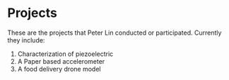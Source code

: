 # Projects
These are the projects that Peter Lin conducted or participated. Currently they include:
1. Characterization of piezoelectric 
2. A Paper based accelerometer
3. A food delivery drone model
